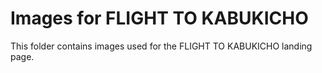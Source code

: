 # Images for FLIGHT TO KABUKICHO

This folder contains images used for the FLIGHT TO KABUKICHO landing page.
